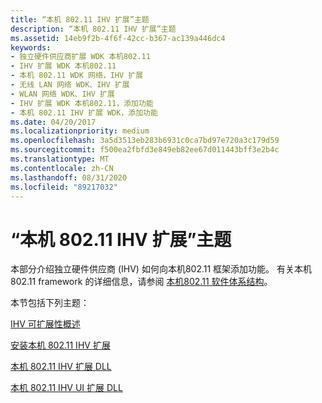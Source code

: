 ```yaml
---
title: “本机 802.11 IHV 扩展”主题
description: “本机 802.11 IHV 扩展”主题
ms.assetid: 14eb9f2b-4f6f-42cc-b367-ac139a446dc4
keywords:
- 独立硬件供应商扩展 WDK 本机802.11
- IHV 扩展 WDK 本机802.11
- 本机 802.11 WDK 网络，IHV 扩展
- 无线 LAN 网络 WDK、IHV 扩展
- WLAN 网络 WDK、IHV 扩展
- IHV 扩展 WDK 本机802.11，添加功能
- 本机 802.11 IHV 扩展 WDK，添加功能
ms.date: 04/20/2017
ms.localizationpriority: medium
ms.openlocfilehash: 3a5d3513eb283b6931c0ca7bd97e720a3c179d59
ms.sourcegitcommit: f500ea2fbfd3e849eb82ee67d011443bff3e2b4c
ms.translationtype: MT
ms.contentlocale: zh-CN
ms.lasthandoff: 08/31/2020
ms.locfileid: "89217032"
---
```

# <a name="native-80211-ihv-extensions-topics"></a>“本机 802.11 IHV 扩展”主题 

本部分介绍独立硬件供应商 (IHV) 如何向本机802.11 框架添加功能。 有关本机 802.11 framework 的详细信息，请参阅 [本机802.11 软件体系结构](/previous-versions/windows/hardware/wireless/native-802-11-software-architecture)。

本节包括下列主题：

[IHV 可扩展性概述](overview-of-ihv-extensibility.md)

[安装本机 802.11 IHV 扩展](installing-native-802-11-ihv-extensions.md)

[本机 802.11 IHV 扩展 DLL](native-802-11-ihv-extensions-dll4.md)

[本机 802.11 IHV UI 扩展 DLL](native-802-11-ihv-ui-extensions-dll2.md)

 

 